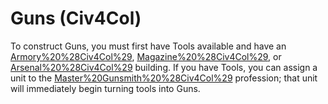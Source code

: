 # Guns (Civ4Col)

To construct Guns, you must first have Tools available and have an [Armory%20%28Civ4Col%29](Armory), [Magazine%20%28Civ4Col%29](Magazine), or [Arsenal%20%28Civ4Col%29](Arsenal) building. If you have Tools, you can assign a unit to the [Master%20Gunsmith%20%28Civ4Col%29](Gunsmith) profession; that unit will immediately begin turning tools into Guns.